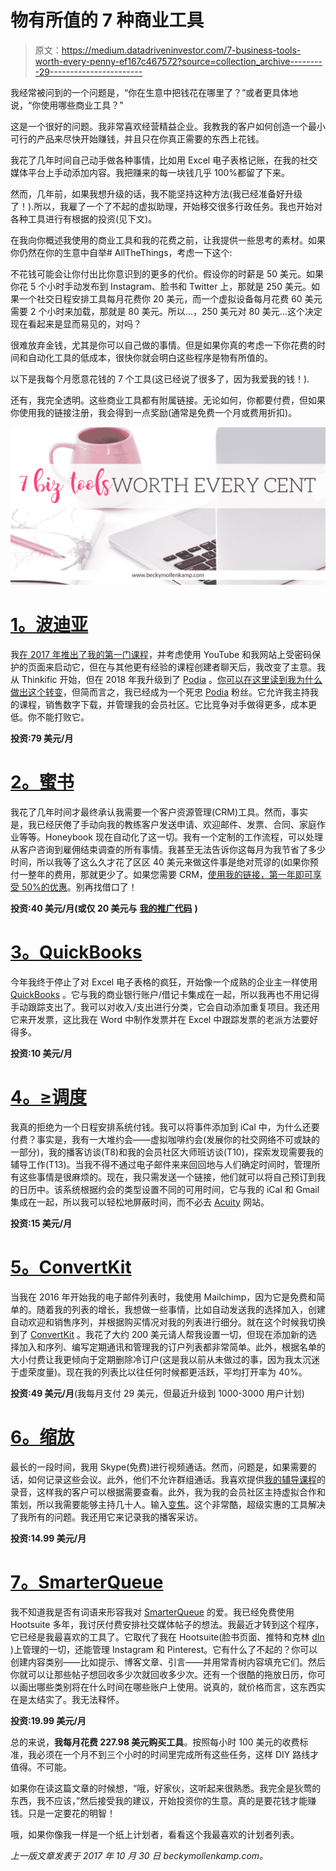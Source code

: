 # 物有所值的 7 种商业工具

> 原文：<https://medium.datadriveninvestor.com/7-business-tools-worth-every-penny-ef167c467572?source=collection_archive---------29----------------------->

我经常被问到的一个问题是，“你在生意中把钱花在哪里了？”或者更具体地说，“你使用哪些商业工具？”

这是一个很好的问题。我非常喜欢经营精益企业。我教我的客户如何创造一个最小可行的产品来尽快开始赚钱，并且只在你真正需要的东西上花钱。

我花了几年时间自己动手做各种事情，比如用 Excel 电子表格记账，在我的社交媒体平台上手动添加内容。我把赚来的每一块钱几乎 100%都留了下来。

然而，几年前，如果我想升级的话，我不能坚持这种方法(我已经准备好升级了！).所以，我雇了一个了不起的虚拟助理，开始移交很多行政任务。我也开始对各种工具进行有根据的投资(见下文)。

在我向你概述我使用的商业工具和我的花费之前，让我提供一些思考的素材。如果你仍然在你的生意中自举# AllTheThings，考虑一下这个:

不花钱可能会让你付出比你意识到的更多的代价。假设你的时薪是 50 美元。如果你花 5 个小时手动发布到 Instagram、脸书和 Twitter 上，那就是 250 美元。如果一个社交日程安排工具每月花费你 20 美元，而一个虚拟设备每月花费 60 美元需要 2 个小时来加载，那就是 80 美元。所以…，250 美元对 80 美元…这个决定现在看起来是显而易见的，对吗？

很难放弃金钱，尤其是你可以自己做的事情。但是如果你真的考虑一下你花费的时间和自动化工具的低成本，很快你就会明白这些程序是物有所值的。

以下是我每个月愿意花钱的 7 个工具(这已经说了很多了，因为我爱我的钱！).

还有，我完全透明。这些商业工具都有附属链接。无论如何，你都要付费，但如果你使用我的链接注册，我会得到一点奖励(通常是免费一个月或费用折扣)。

![](img/a9f30645f1f93aa7e5443d5fe2906f0a.png)

# [1。波迪亚](https://www.podia.com/?via=becky)

我[在 2017 年推出了我的第一门课程](https://beckymollenkamp.com/linkedin/)，并考虑使用 YouTube 和我网站上受密码保护的页面来启动它，但在与其他更有经验的课程创建者聊天后，我改变了主意。我从 Thinkific 开始，但在 2018 年我升级到了 [Podia](https://www.podia.com/?via=becky) 。[你可以在这里读到我为什么做出这个转变](https://beckymollenkamp.com/thinkific-vs-podia/)，但简而言之，我已经成为一个死忠 [Podia](https://www.podia.com/?via=becky) 粉丝。它允许我主持我的课程，销售数字下载，并管理我的会员社区。它比竞争对手做得更多，成本更低。你不能打败它。

**投资:79 美元/月**

# [2。蜜书](http://share.honeybook.com/becky876)

我花了几年时间才最终承认我需要一个客户资源管理(CRM)工具。然而，事实是，我已经厌倦了手动向我的教练客户发送申请、欢迎邮件、发票、合同、家庭作业等等。Honeybook 现在自动化了这一切。我有一个定制的工作流程，可以处理从客户咨询到雇佣结束调查的所有事情。我甚至无法告诉你这每月为我节省了多少时间，所以我等了这么久才花了区区 40 美元来做这件事是绝对荒谬的(如果你预付一整年的费用，那就更少了。如果您需要 CRM，[使用我的链接，第一年即可享受 50%的优惠](http://share.honeybook.com/becky876)。别再找借口了！

**投资:40 美元/月(或仅 20 美元与** [**我的推广代码**](http://share.honeybook.com/becky876) **)**

# [3。QuickBooks](https://www.referquickbooks.com/s/becky24)

今年我终于停止了对 Excel 电子表格的疯狂，开始像一个成熟的企业主一样使用 [QuickBooks](https://www.referquickbooks.com/s/becky24) 。它与我的商业银行账户/借记卡集成在一起，所以我再也不用记得手动跟踪支出了。我可以对收入/支出进行分类，它会自动添加重复项目。我还用它来开发票，这比我在 Word 中制作发票并在 Excel 中跟踪发票的老派方法要好得多。

**投资:10 美元/月**

# [4。≥调度](https://acuityscheduling.com/?kw=YToxMjk0Njg0MA%3D%3D)

我真的拒绝为一个日程安排系统付钱。我可以将事件添加到 iCal 中，为什么还要付费？事实是，我有一大堆约会——虚拟咖啡约会(发展你的社交网络不可或缺的一部分)，我的播客访谈(T8)和我的会员社区大师班访谈(T10)，探索发现需要我的辅导工作(T13)。当我不得不通过电子邮件来来回回地与人们确定时间时，管理所有这些事情是很麻烦的。现在，我只需发送一个链接，他们就可以将自己预订到我的日历中。该系统根据约会的类型设置不同的可用时间，它与我的 iCal 和 Gmail 集成在一起，所以我可以轻松地屏蔽时间，而不必去 [Acuity](https://acuityscheduling.com/?kw=YToxMjk0Njg0MA%3D%3D) 网站。

**投资:15 美元/月**

# [5。ConvertKit](http://mbsy.co/convertkit/31790144)

当我在 2016 年开始我的电子邮件列表时，我使用 Mailchimp，因为它是免费和简单的。随着我的列表的增长，我想做一些事情，比如自动发送我的选择加入，创建自动欢迎和销售序列，并根据购买情况对我的列表进行细分。就在这个时候我切换到了 [ConvertKit](http://mbsy.co/convertkit/31790144) 。我花了大约 200 美元请人帮我设置一切，但现在添加新的选择加入和序列、编写定期通讯和管理我的订户列表都非常简单。此外，根据名单的大小付费让我更倾向于定期删除冷订户(这是我以前从未做过的事，因为我太沉迷于虚荣度量)。现在我的列表比以往任何时候都更活跃，平均打开率为 40%。

**投资:49 美元/月**(我每月支付 29 美元，但最近升级到 1000-3000 用户计划)

# [6。缩放](http://bit.ly/2DaphTT)

最长的一段时间，我用 Skype(免费)进行视频通话。然而，问题是，如果需要的话，如何记录这些会议。此外，他们不允许群组通话。我喜欢提供[我的辅导课程](https://beckymollenkamp.com/business-coach/)的录音，这样我的客户可以根据需要查看。此外，我为我的会员社区主持虚拟合作和策划，所以我需要能够主持几十人。输入[变焦](http://bit.ly/2DaphTT)。这个非常酷，超级实惠的工具解决了我所有的问题。我还用它来记录我的播客采访。

**投资:14.99 美元/月**

# [7。SmarterQueue](https://smarterqueue.com/?ref=5k2)

我不知道我是否有词语来形容我对 [SmarterQueue](https://smarterqueue.com/?ref=5k2) 的爱。我已经免费使用 Hootsuite 多年，我讨厌付费安排社交媒体帖子的想法。我最近才转到这个程序，它已经是我最喜欢的工具了。它取代了我在 Hootsuite(脸书页面、推特和克林 [dIn](https://www.linkedin.com/in/beckymollenkamp) )上管理的一切，还能管理 Instagram 和 Pinterest。它有什么了不起的？你可以创建内容类别——比如提示、博客文章、引言——并用常青树内容填充它们。然后你就可以让那些帖子想回收多少次就回收多少次。还有一个很酷的拖放日历，你可以画出哪些类别将在什么时间在哪些账户上使用。说真的，就价格而言，这东西实在是太结实了。我无法释怀。

**投资:19.99 美元/月**

总的来说，**我每月花费 227.98 美元购买工具**。按照每小时 100 美元的收费标准，我必须在一个月不到三个小时的时间里完成所有这些任务，这样 DIY 路线才值得。不可能。

如果你在读这篇文章的时候想，“哦，好家伙，这听起来很熟悉。我完全是狄莺的东西，我不应该，”然后接受我的建议，开始投资你的生意。真的是要花钱才能赚钱。只是一定要花的明智！

哦，如果你像我一样是一个纸上计划者，看看这个我最喜欢的计划者列表。

*上一版文章发表于 2017 年 10 月 30 日 beckymollenkamp.com。*